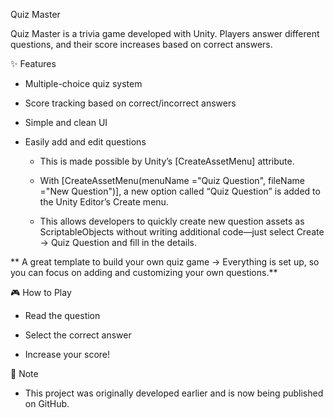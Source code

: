 Quiz Master

Quiz Master is a trivia game developed with Unity. Players answer different questions, and their score increases based on correct answers.

✨ Features

* Multiple-choice quiz system

* Score tracking based on correct/incorrect answers

* Simple and clean UI

* Easily add and edit questions

  * This is made possible by Unity’s [CreateAssetMenu] attribute.

  * With [CreateAssetMenu(menuName ="Quiz Question", fileName ="New Question")], a new option called “Quiz Question” is added to the Unity Editor’s Create menu.

  * This allows developers to quickly create new question assets as ScriptableObjects without writing additional code—just select Create → Quiz Question and fill in the details.

** A great template to build your own quiz game → Everything is set up, so you can focus on adding and customizing your own questions.**

🎮 How to Play

* Read the question

* Select the correct answer

* Increase your score!

📌 Note

 * This project was originally developed earlier and is now being published on GitHub.
